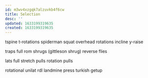 ```yaml
---
id: m3wv4xzgqk7alzuvkb4f6cw
title: Selection
desc: ''
updated: 1633199319635
created: 1633199319635
---
```


tspine
    t-rotations
        spiderman
        squat overhead rotations
        incline y-raise
        
traps
    full rom shrugs (gittleson shrug)
    reverse flies
    
lats
    full stretch pulls
    rotation pulls
    
rotational
    unilat rdl
    landmine press
    turkish getup
    
